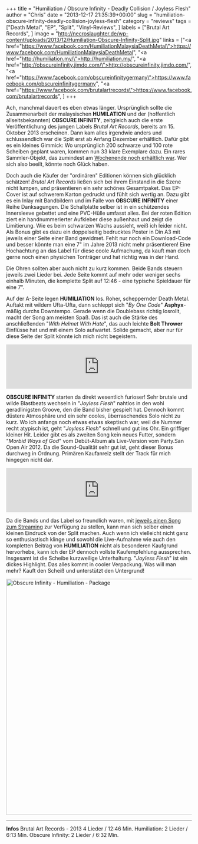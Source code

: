 +++
title = "Humiliation / Obscure Infinity - Deadly Collision / Joyless Flesh"
author = "Chris"
date = "2013-12-17 21:35:39+00:00"
slug = "humiliation-obscure-infinity-deadly-collision-joyless-flesh"
category = "reviews"
tags = ["Death Metal", "EP", "Split", "Vinyl-Reviews", ]
labels = ["Brutal Art Records", ]
image = "http://necroslaughter.de/wp-content/uploads/2013/12/Humiliation-Obscure-Infinity-Split.jpg"
links = ["<a href=\"https://www.facebook.com/HumiliationMalaysiaDeathMetal\">https://www.facebook.com/HumiliationMalaysiaDeathMetal</a>", "<a href=\"http://humiliation.my/\">http://humiliation.my/</a>", "<a href=\"http://obscureinfinity.jimdo.com/\">http://obscureinfinity.jimdo.com/</a>", "<a href=\"https://www.facebook.com/obscureinfinitygermany\">https://www.facebook.com/obscureinfinitygermany</a>", "<a href=\"https://www.facebook.com/brutalartrecords\">https://www.facebook.com/brutalartrecords</a>", ]
+++



Ach, manchmal dauert es eben etwas länger. Ursprünglich sollte die Zusammenarbeit der malaysischen **HUMILATION** und der (hoffentlich allseitsbekannten) **OBSCURE INFINITY**, zeitgleich auch die erste Veröffentlichung des jungen Labels _Brutal Art Records_, bereits am 15. Oktober 2013 erscheinen. Dann kam alles irgendwie anders und schlussendlich war die Split erst ab Anfang Dezember erhältlich. Dafür gibt es ein kleines Gimmick: Wo ursprünglich  200 schwarze und 100 rote Scheiben geplant waren, kommen nun 33 klare Exemplare dazu. Ein rares Sammler-Objekt, das zumindest am <a href="https://www.facebook.com/photo.php?fbid=773001982717200&amp;set=a.746161285401270.1073741829.714373301913402&amp;type=1">Wochenende noch erhältlich war</a>. Wer sich also beeilt, könnte noch Glück haben.

Doch auch die Käufer der "ordinären" Editionen können sich glücklich schätzen! _Brutal Art Records_ ließen sich bei ihrem Einstand in die Szene nicht lumpen, und präsentieren ein sehr schönes Gesamtpaket. Das EP-Cover ist auf schwerem Karton gedruckt und fühlt sich wertig an. Dazu gibt es ein Inlay mit Bandbildern und im Falle von **OBSCURE INFINITY** einer Reihe Danksagungen. Die Schallplatte selber ist in ein schützendes Innersleeve gebettet und eine PVC-Hülle umfasst alles. Bei der roten Edition ziert ein handnummerierter Aufkleber diese außenhaut und zeigt die Limitierung. Wie es beim schwarzen Wachs aussieht, weiß ich leider nicht. Als Bonus gibt es dazu ein doppelseitig bedrucktes Poster in Din A3 mit jeweils einer Seite einer Band gewidmet. Fehlt nur noch ein Download-Code und besser könnte man eine 7" im Jahre 2013 nicht mehr präsentieren! Eine Hochachtung an das Label für diese coole Aufmachung, da kauft man doch gerne noch einen physichen Tonträger und hat richtig was in der Hand.

Die Ohren sollten aber auch nicht zu kurz kommen. Beide Bands steuern jeweils zwei Lieder bei. Jede Seite kommt auf mehr oder weniger sechs einhalb Minuten, die komplette Split auf 12:46 - eine typische Spieldauer für eine 7".

Auf der A-Seite legen **HUMILIATION** los. Roher, scheppernder Death Metal. Auftakt mit wildem Ufta-Ufta, dann schleppt sich "_By One Code_" **Asphyx**-mäßig durchs Downtempo. Gerade wenn die Doublebass richtig losrollt, macht der Song am meisten Spaß. Das ist auch die Stärke des anschließenden "_With Helmet With Hate_", das auch leichte **Bolt Thrower** Einflüsse hat und mit einem Solo aufwartet. Solide gemacht, aber nur für diese Seite der Split könnte ich mich nicht begeistern.

<iframe seamless="" src="http://bandcamp.com/EmbeddedPlayer/album=566955233/size=medium/bgcol=333333/linkcol=ffffff/t=1/transparent=true/" style="border: 0; width: 100%; height: 120px;"><a href="http://necroslaughter.bandcamp.com/album/preview-obscure-infinity-humiliation-split-7">Preview: Obscure Infinity/Humiliation Split 7" by Humiliation</a></iframe>

**OBSCURE INFINITY** starten da direkt wesentlich furioser! Sehr brutale und wilde Blastbeats wechseln in "_Joyless Flesh_" nahtlos in den wohl geradlinigsten Groove, den die Band bisher gespielt hat. Dennoch kommt düstere Atmosphäre und ein sehr cooles, überraschendes Solo nicht zu kurz. Wo ich anfangs noch etwas etwas skeptisch war, weil die Nummer recht atypisch ist, geht "_Joyless Flesh_" schnell und gut ins Ohr. Ein griffiger kleiner Hit. Leider gibt es als zweiten Song kein neues Futter, sondern "_Morbid Ways of God_" vom Debüt-Album als Live-Version vom Party.San Open Air 2012. Da die Sound-Qualität sehr gut ist, geht dieser Bonus durchweg in Ordnung. Primären Kaufanreiz stellt der Track für mich hingegen nicht dar.

<iframe seamless="" src="http://bandcamp.com/EmbeddedPlayer/album=566955233/size=medium/bgcol=333333/linkcol=ffffff/t=2/transparent=true/" style="border: 0; width: 100%; height: 120px;"><a href="http://necroslaughter.bandcamp.com/album/preview-obscure-infinity-humiliation-split-7">Preview: Obscure Infinity/Humiliation Split 7" by Obscure Infinity</a></iframe>

Da die Bands und das Label so freundlich waren, mit <a href="http://necroslaughter.de/2013/09/exklusiv-zwei-neue-songs-der-obscure-infinityhumiliation-split-im-stream/">jeweils einen Song zum Streaming</a> zur Verfügung zu stellen, kann man sich selber einen kleinen Eindruck von der Split machen. Auch wenn ich vielleicht nicht ganz so enthusiastisch klinge und sowohl die Live-Aufnahme wie auch den kompletten Beitrag von **HUMILIATION** nicht als besonderen Kaufgrund hervorhebe, kann ich der EP dennoch vollste Kaufempfehlung aussprechen. Insgesamt ist die Scheibe kurzweilige Unterhaltung. "_Joyless Flesh_" ist ein dickes Highlight. Das alles kommt in cooler Verpackung. Was will man mehr? Kauft den Scheiß und unterstützt den Untergrund!

<img alt="Obscure Infinity - Humiliation - Package" class="aligncenter size-full wp-image-12267" height="640" src="http://necroslaughter.de/wp-content/uploads/2013/12/Obscure-Infinity-Humiliation-Package.jpg" width="640"/>



---
**Infos**
Brutal Art Records - 2013
4 Lieder / 12:46 Min.
Humiliation: 2 Lieder / 6:13 Min.
Obscure Infinity: 2 Lieder / 6:32 Min.
